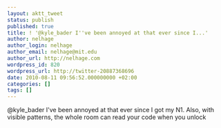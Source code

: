 ```yaml
---
layout: aktt_tweet
status: publish
published: true
title: ! '@kyle_bader I''ve been annoyed at that ever since I...'
author: nelhage
author_login: nelhage
author_email: nelhage@mit.edu
author_url: http://nelhage.com
wordpress_id: 820
wordpress_url: http://twitter-20887368696
date: 2010-08-11 09:56:52.000000000 +02:00
categories: []
tags: []
---
```

@kyle_bader I've been annoyed at that ever since I got my N1. Also, with visible patterns, the whole room can read your code when you unlock
